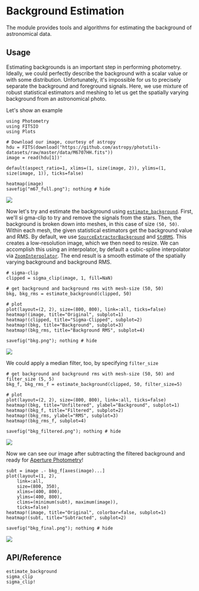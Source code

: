 # Background Estimation

The module provides tools and algorithms for estimating the background of astronomical data.

## Usage

Estimating backgrounds is an important step in performing photometry. Ideally, we could perfectly describe the background with a scalar value or with some distribution. Unfortunately, it's impossible for us to precisely separate the background and foreground signals. Here, we use mixture of robust statistical estimators and meshing to let us get the spatially varying background from an astronomical photo.

Let's show an example

```@example bkg
using Photometry
using FITSIO
using Plots

# Download our image, courtesy of astropy
hdu = FITS(download("https://github.com/astropy/photutils-datasets/raw/master/data/M6707HH.fits"))
image = read(hdu[1])'

default(aspect_ratio=1, xlims=(1, size(image, 2)), ylims=(1, size(image, 1)), ticks=false)

heatmap(image)
savefig("m67_full.png"); nothing # hide
```

![](m67_full.png)

Now let's try and estimate the background using [`estimate_background`](@ref). First, we'll si
gma-clip to try and remove the signals from the stars. Then, the background is broken down into meshes, in this case of size `(50, 50)`. Within each mesh, the given statistical estimators get the background value and RMS. By default, we use [`SourceExtractorBackground`](@ref) and [`StdRMS`](@ref). This creates a low-resolution image, which we then need to resize. We can accomplish this using an interpolator, by default a cubic-spline interpolator via [`ZoomInterpolator`](@ref). The end result is a smooth estimate of the spatially varying background and background RMS.

```@example bkg
# sigma-clip
clipped = sigma_clip(image, 1, fill=NaN)

# get background and background rms with mesh-size (50, 50)
bkg, bkg_rms = estimate_background(clipped, 50)

# plot
plot(layout=(2, 2), size=(800, 800), link=:all, ticks=false)
heatmap!(image, title="Original", subplot=1)
heatmap!(clipped, title="Sigma-Clipped", subplot=2)
heatmap!(bkg, title="Background", subplot=3)
heatmap!(bkg_rms, title="Background RMS", subplot=4)

savefig("bkg.png"); nothing # hide
```

![](bkg.png)

We could apply a median filter, too, by specifying `filter_size`

```@example bkg
# get background and background rms with mesh-size (50, 50) and filter_size (5, 5)
bkg_f, bkg_rms_f = estimate_background(clipped, 50, filter_size=5)

# plot
plot(layout=(2, 2), size=(800, 800), link=:all, ticks=false)
heatmap!(bkg, title="Unfiltered", ylabel="Background", subplot=1)
heatmap!(bkg_f, title="Filtered", subplot=2)
heatmap!(bkg_rms, ylabel="RMS", subplot=3)
heatmap!(bkg_rms_f, subplot=4)

savefig("bkg_filtered.png"); nothing # hide
```

![](bkg_filtered.png)

Now we can see our image after subtracting the filtered background and ready for [Aperture Photometry](@ref)!

```@example bkg
subt = image .- bkg_f[axes(image)...]
plot(layout=(1, 2),
    link=:all,
    size=(800, 350),
    xlims=(400, 800),
    ylims=(400, 800),
    clims=(minimum(subt), maximum(image)),
    ticks=false)
heatmap!(image, title="Original", colorbar=false, subplot=1)
heatmap!(subt, title="Subtracted", subplot=2)

savefig("bkg_final.png"); nothing # hide
```

![](bkg_final.png)

## API/Reference

```@docs
estimate_background
sigma_clip
sigma_clip!
```
